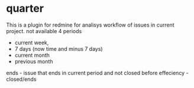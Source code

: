 # quarter
This is a plugin for redmine for analisys workflow of issues in current project. 
not available 4 periods 
  - current week, 
  - 7 days (now time and minus 7 days)
  - current month
  - previous month

ends - issue that ends in current period and not closed before
effeciency - closed/ends

